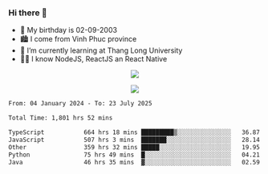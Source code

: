 ### Hi there 👋
- 🎂 My birthday is 02-09-2003
- 🏙️ I come from Vinh Phuc province
- 🌱 I’m currently learning at Thang Long University
- 🧑‍💻 I know NodeJS, ReactJS an React Native
<p align="center"><img src="https://github-readme-stats.vercel.app/api?username=tmquang0209&show_icons=true&theme=gradient"></p>
<p align="center"><img src="https://github-readme-stats.vercel.app/api/top-langs/?username=tmquang0209&hide=scss,css&langs_count=10"></p>
<!--START_SECTION:waka-->

```txt
From: 04 January 2024 - To: 23 July 2025

Total Time: 1,801 hrs 52 mins

TypeScript           664 hrs 18 mins █████████▒░░░░░░░░░░░░░░░   36.87 %
JavaScript           507 hrs 3 mins  ███████░░░░░░░░░░░░░░░░░░   28.14 %
Other                359 hrs 32 mins █████░░░░░░░░░░░░░░░░░░░░   19.95 %
Python               75 hrs 49 mins  █░░░░░░░░░░░░░░░░░░░░░░░░   04.21 %
Java                 46 hrs 35 mins  ▓░░░░░░░░░░░░░░░░░░░░░░░░   02.59 %
```

<!--END_SECTION:waka-->
